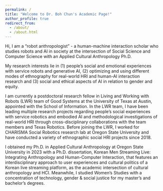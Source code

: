 ```yaml
---
permalink: /
title: "Welcome to Dr. Boh Chun's Academic Page!"
author_profile: true
redirect_from: 
  - /about/
  - /about.html
---
```


Hi, I am a “robot anthropologist” - a human-machine interaction scholar who studies robots and AI in society at the intersection of Social Science and Computer Science with an Applied Cultural Anthropology Ph.D.

My research interests lie in (1) people’s social and emotional experiences with service robots and generative AI, (2) optimizing and using different modes of ethnography for real-world HRI and human-AI interaction research and (3) social and ethical aspects of AI in relation to gender and equity. 

I am currently a postdoctoral research fellow in Living and Working with Robots (LWR) team of Good Systems at the University of Texas at Austin, appointed with the School of Information. In the LWR team, I have been leading multiple research projects regarding people’s social experiences with service robotics and embodied AI and methodological investigations of real-world HRI through cross-disciplinary collaborations with the team members and Texas Robotics. Before joining the LWR, I worked for CHARISMA Social Robotics research lab at Oregon State University and have conducted a variety of ethnographic social HRI projects since 2018. 

I obtained my Ph.D. in Applied Cultural Anthropology at Oregon State University in 2023 with a Ph.D. dissertation, Korean Men Streaming Live: Integrating Anthropology and Human-Computer Interaction, that features an interdisciplinary approach to user experiences and cultural politics of a Korean live streaming platform, as the academic intersection of cultural anthropology and HCI. Meanwhile, I studied Women’s Studies with a concentration of technology, gender & social justice for my master’s and bachelor’s degrees.


